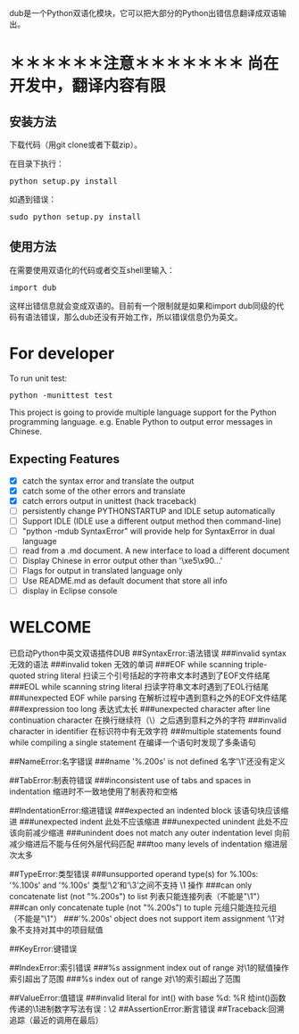 dub是一个Python双语化模块，它可以把大部分的Python出错信息翻译成双语输出。

＊＊＊＊＊＊注意＊＊＊＊＊＊＊
 尚在开发中，翻译内容有限
=====================================================
安装方法
-------
下载代码（用git clone或者下载zip）。

在目录下执行：
<pre>
python setup.py install
</pre>
如遇到错误：
<pre>
sudo python setup.py install
</pre>
使用方法
-------
在需要使用双语化的代码或者交互shell里输入：
<pre>
import dub
</pre>
这样出错信息就会变成双语的。目前有一个限制就是如果和import dub同级的代码有语法错误，那么dub还没有开始工作，所以错误信息仍为英文。

For developer
================
To run unit test:
<pre>
python -munittest test
</pre>
This project is going to provide multiple language support for the Python programming language. e.g. Enable Python to output error messages in Chinese.

Expecting Features
----------
- [X] catch the syntax error and translate the output
- [X] catch some of the other errors and translate
- [X] catch errors output in unittest (hack traceback)
- [ ] persistently change PYTHONSTARTUP and IDLE setup automatically
- [ ] Support IDLE (IDLE use a different output method then command-line) 
- [ ] "python -mdub SyntaxError" will provide help for SyntaxError in dual language
- [ ] read from a .md document. A new interface to load a different document
- [ ] Display Chinese in error output other than '\xe5\x90...'
- [ ] Flags for output in translated language only
- [ ] Use README.md as default document that store all info
- [ ] display in Eclipse console

WELCOME
=====
已启动Python中英文双语插件DUB
##SyntaxError:语法错误
###invalid syntax
无效的语法
###invalid token
无效的单词
###EOF while scanning triple-quoted string literal
扫读三个引号括起的字符串文本时遇到了EOF文件结尾
###EOL while scanning string literal
扫读字符串文本时遇到了EOL行结尾
###unexpected EOF while parsing
在解析过程中遇到意料之外的EOF文件结尾
###expression too long
表达式太长
###unexpected character after line continuation character
在换行继续符（\）之后遇到意料之外的字符
###invalid character in identifier
在标识符中有无效字符
###multiple statements found while compiling a single statement
在编译一个语句时发现了多条语句
                                        
##NameError:名字错误
###name '%.200s' is not defined
名字'\1'还没有定义
                                         
##TabError:制表符错误
###inconsistent use of tabs and spaces in indentation
缩进时不一致地使用了制表符和空格
                                         
##IndentationError:缩进错误
###expected an indented block
该语句块应该缩进
###unexpected indent
此处不应该缩进
###unexpected unindent
此处不应该向前减少缩进
###unindent does not match any outer indentation level
向前减少缩进后不能与任何外层代码匹配
###too many levels of indentation
缩进层次太多
                                
##TypeError:类型错误
###unsupported operand type(s) for %.100s: '%.100s' and '%.100s'
类型‘\2’和‘\3’之间不支持 \1 操作
###can only concatenate list (not \"%.200s\") to list
列表只能连接列表（不能是"\1"）
###can only concatenate tuple (not \"%.200s\") to tuple
元组只能连拉元组（不能是"\1"）
###'%.200s' object does not support item assignment
‘\1’对象不支持对其中的项目赋值
                                         
##KeyError:键错误
                         
##IndexError:索引错误
###%s assignment index out of range
对\1的赋值操作索引超出了范围
###%s index out of range
对\1的索引超出了范围
                                        
##ValueError:值错误
###invalid literal for int() with base %d: %R
给int()函数传递的\1进制数字写法有误：\2
##AssertionError:断言错误
##Traceback:回溯追踪（最近的调用在最后）
